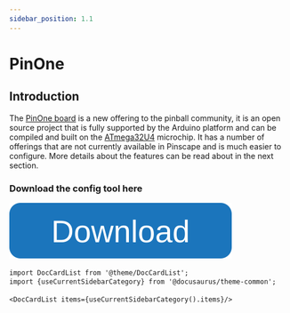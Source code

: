 ```yaml
---
sidebar_position: 1.1
---
```


# PinOne

## Introduction

The [PinOne board](https://www.clevelandsoftwaredesign.com/pinball-parts/p/pinone-control-board) is a new offering to the pinball community, it is an open source project that is fully supported by the Arduino platform and can be compiled and built on the [ATmega32U4](https://www.microchip.com/en-us/product/atmega32u4) microchip. It has a number of offerings that are not currently available in Pinscape and is much easier to configure. More details about the features can be read about in the next section.


### Download the config tool here
[![Get the config tool](./Configuring/img/button.svg)](./Configuring/files/CSDControllerTool.zip)

```mdx-code-block
import DocCardList from '@theme/DocCardList';
import {useCurrentSidebarCategory} from '@docusaurus/theme-common';

<DocCardList items={useCurrentSidebarCategory().items}/>
```
